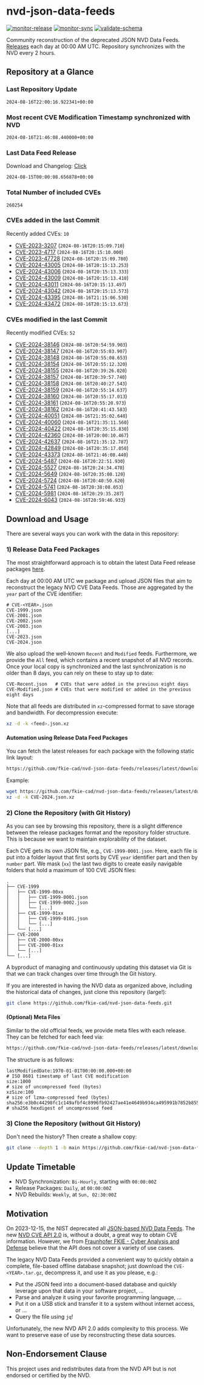 # nvd-json-data-feeds

[![monitor-release](https://github.com/fkie-cad/nvd-json-data-feeds/actions/workflows/monitor_release.yml/badge.svg)](https://github.com/fkie-cad/nvd-json-data-feeds/actions/workflows/monitor_release.yml)
[![monitor-sync](https://github.com/fkie-cad/nvd-json-data-feeds/actions/workflows/monitor_sync.yml/badge.svg)](https://github.com/fkie-cad/nvd-json-data-feeds/actions/workflows/monitor_sync.yml)
[![validate-schema](https://github.com/fkie-cad/nvd-json-data-feeds/actions/workflows/validate_schema.yml/badge.svg)](https://github.com/fkie-cad/nvd-json-data-feeds/actions/workflows/validate_schema.yml)

Community reconstruction of the deprecated JSON NVD Data Feeds.
[Releases](https://github.com/fkie-cad/nvd-json-data-feeds/releases/latest) each day at 00:00 AM UTC.
Repository synchronizes with the NVD every 2 hours.

## Repository at a Glance

### Last Repository Update

```plain
2024-08-16T22:00:16.922341+00:00
```

### Most recent CVE Modification Timestamp synchronized with NVD

```plain
2024-08-16T21:46:08.440000+00:00
```

### Last Data Feed Release

Download and Changelog: [Click](https://github.com/fkie-cad/nvd-json-data-feeds/releases/latest)

```plain
2024-08-15T00:00:08.656878+00:00
```

### Total Number of included CVEs

```plain
260254
```

### CVEs added in the last Commit

Recently added CVEs: `10`

- [CVE-2023-3207](CVE-2023/CVE-2023-32xx/CVE-2023-3207.json) (`2024-08-16T20:15:09.710`)
- [CVE-2023-4717](CVE-2023/CVE-2023-47xx/CVE-2023-4717.json) (`2024-08-16T20:15:10.000`)
- [CVE-2023-47728](CVE-2023/CVE-2023-477xx/CVE-2023-47728.json) (`2024-08-16T20:15:09.780`)
- [CVE-2024-43005](CVE-2024/CVE-2024-430xx/CVE-2024-43005.json) (`2024-08-16T20:15:13.253`)
- [CVE-2024-43006](CVE-2024/CVE-2024-430xx/CVE-2024-43006.json) (`2024-08-16T20:15:13.333`)
- [CVE-2024-43009](CVE-2024/CVE-2024-430xx/CVE-2024-43009.json) (`2024-08-16T20:15:13.410`)
- [CVE-2024-43011](CVE-2024/CVE-2024-430xx/CVE-2024-43011.json) (`2024-08-16T20:15:13.497`)
- [CVE-2024-43042](CVE-2024/CVE-2024-430xx/CVE-2024-43042.json) (`2024-08-16T20:15:13.573`)
- [CVE-2024-43395](CVE-2024/CVE-2024-433xx/CVE-2024-43395.json) (`2024-08-16T21:15:06.530`)
- [CVE-2024-43472](CVE-2024/CVE-2024-434xx/CVE-2024-43472.json) (`2024-08-16T20:15:13.673`)


### CVEs modified in the last Commit

Recently modified CVEs: `52`

- [CVE-2024-38146](CVE-2024/CVE-2024-381xx/CVE-2024-38146.json) (`2024-08-16T20:54:59.903`)
- [CVE-2024-38147](CVE-2024/CVE-2024-381xx/CVE-2024-38147.json) (`2024-08-16T20:55:03.907`)
- [CVE-2024-38148](CVE-2024/CVE-2024-381xx/CVE-2024-38148.json) (`2024-08-16T20:55:08.653`)
- [CVE-2024-38154](CVE-2024/CVE-2024-381xx/CVE-2024-38154.json) (`2024-08-16T20:55:12.320`)
- [CVE-2024-38155](CVE-2024/CVE-2024-381xx/CVE-2024-38155.json) (`2024-08-16T20:39:26.020`)
- [CVE-2024-38157](CVE-2024/CVE-2024-381xx/CVE-2024-38157.json) (`2024-08-16T20:39:57.740`)
- [CVE-2024-38158](CVE-2024/CVE-2024-381xx/CVE-2024-38158.json) (`2024-08-16T20:40:27.543`)
- [CVE-2024-38159](CVE-2024/CVE-2024-381xx/CVE-2024-38159.json) (`2024-08-16T20:55:14.637`)
- [CVE-2024-38160](CVE-2024/CVE-2024-381xx/CVE-2024-38160.json) (`2024-08-16T20:55:17.013`)
- [CVE-2024-38161](CVE-2024/CVE-2024-381xx/CVE-2024-38161.json) (`2024-08-16T20:55:20.973`)
- [CVE-2024-38162](CVE-2024/CVE-2024-381xx/CVE-2024-38162.json) (`2024-08-16T20:41:43.583`)
- [CVE-2024-40051](CVE-2024/CVE-2024-400xx/CVE-2024-40051.json) (`2024-08-16T21:35:02.640`)
- [CVE-2024-40060](CVE-2024/CVE-2024-400xx/CVE-2024-40060.json) (`2024-08-16T21:35:11.560`)
- [CVE-2024-40422](CVE-2024/CVE-2024-404xx/CVE-2024-40422.json) (`2024-08-16T20:35:15.830`)
- [CVE-2024-42360](CVE-2024/CVE-2024-423xx/CVE-2024-42360.json) (`2024-08-16T20:00:10.467`)
- [CVE-2024-42637](CVE-2024/CVE-2024-426xx/CVE-2024-42637.json) (`2024-08-16T21:35:12.787`)
- [CVE-2024-42849](CVE-2024/CVE-2024-428xx/CVE-2024-42849.json) (`2024-08-16T20:35:17.050`)
- [CVE-2024-43373](CVE-2024/CVE-2024-433xx/CVE-2024-43373.json) (`2024-08-16T21:46:08.440`)
- [CVE-2024-5487](CVE-2024/CVE-2024-54xx/CVE-2024-5487.json) (`2024-08-16T20:22:51.930`)
- [CVE-2024-5527](CVE-2024/CVE-2024-55xx/CVE-2024-5527.json) (`2024-08-16T20:24:34.470`)
- [CVE-2024-5649](CVE-2024/CVE-2024-56xx/CVE-2024-5649.json) (`2024-08-16T20:35:08.120`)
- [CVE-2024-5724](CVE-2024/CVE-2024-57xx/CVE-2024-5724.json) (`2024-08-16T20:40:50.620`)
- [CVE-2024-5741](CVE-2024/CVE-2024-57xx/CVE-2024-5741.json) (`2024-08-16T20:38:08.053`)
- [CVE-2024-5981](CVE-2024/CVE-2024-59xx/CVE-2024-5981.json) (`2024-08-16T20:29:35.287`)
- [CVE-2024-6043](CVE-2024/CVE-2024-60xx/CVE-2024-6043.json) (`2024-08-16T20:59:46.933`)


## Download and Usage

There are several ways you can work with the data in this repository:

### 1) Release Data Feed Packages

The most straightforward approach is to obtain the latest Data Feed release packages [here](https://github.com/fkie-cad/nvd-json-data-feeds/releases/latest).

Each day at 00:00 AM UTC we package and upload JSON files that aim to reconstruct the legacy NVD CVE Data Feeds.
Those are aggregated by the `year` part of the CVE identifier:

```
# CVE-<YEAR>.json
CVE-1999.json
CVE-2001.json
CVE-2002.json
CVE-2003.json
[...]
CVE-2023.json
CVE-2024.json
```

We also upload the well-known `Recent` and `Modified` feeds.
Furthermore, we provide the `All` feed, which contains a recent snapshot of all NVD records.
Once your local copy is synchronized and the last synchronization is no older than 8 days, you can rely on these to stay up to date:

```plain
CVE-Recent.json   # CVEs that were added in the previous eight days
CVE-Modified.json # CVEs that were modified or added in the previous eight days
```

Note that all feeds are distributed in `xz`-compressed format to save storage and bandwidth.
For decompression execute:

```sh
xz -d -k <feed>.json.xz
```

#### Automation using Release Data Feed Packages

You can fetch the latest releases for each package with the following static link layout:

```sh
https://github.com/fkie-cad/nvd-json-data-feeds/releases/latest/download/CVE-<YEAR>.json.xz
```

Example:

```sh
wget https://github.com/fkie-cad/nvd-json-data-feeds/releases/latest/download/CVE-2024.json.xz
xz -d -k CVE-2024.json.xz
```

### 2) Clone the Repository (with Git History)

As you can see by browsing this repository, there is a slight difference between the release packages format and the repository folder structure.
This is because we want to maintain explorability of the dataset.

Each CVE gets its own JSON file, e.g., `CVE-1999-0001.json`.
Here, each file is put into a folder layout that first sorts by CVE `year` identifier part and then by `number` part.
We mask (`xx`) the last two digits to create easily navigable folders that hold a maximum of 100 CVE JSON files:

```plain
.
├── CVE-1999
│   ├── CVE-1999-00xx
│   │   ├── CVE-1999-0001.json
│   │   ├── CVE-1999-0002.json
│   │   └── [...]
│   ├── CVE-1999-01xx
│   │   ├── CVE-1999-0101.json
│   │   └── [...]
│   └── [...]
├── CVE-2000
│   ├── CVE-2000-00xx
│   ├── CVE-2000-01xx
│   └── [...]
└── [...]
```

A byproduct of managing and continuously updating this dataset via Git is that we can track changes over time through the Git history.

If you are interested in having the NVD data as organized above, including the historical data of changes, just clone this repository (large!):

```sh
git clone https://github.com/fkie-cad/nvd-json-data-feeds.git
```

#### (Optional) Meta Files

Similar to the old official feeds, we provide meta files with each release. They can be fetched for each feed via:

```sh
https://github.com/fkie-cad/nvd-json-data-feeds/releases/latest/download/CVE-<YEAR>.meta
```

The structure is as follows:

```plain
lastModifiedDate:1970-01-01T00:00:00.000+00:00                          # ISO 8601 timestamp of last CVE modification
size:1000                                                               # size of uncompressed feed (bytes)
xzSize:100                                                              # size of lzma-compressed feed (bytes)
sha256:e3b0c44298fc1c149afbf4c8996fb92427ae41e4649b934ca495991b7852b855 # sha256 hexdigest of uncompressed feed
```

### 3) Clone the Repository (without Git History)

Don't need the history? Then create a shallow copy:

```sh
git clone --depth 1 -b main https://github.com/fkie-cad/nvd-json-data-feeds.git
```


## Update Timetable

* NVD Synchronization: `Bi-Hourly`, starting with `00:00:00Z`
* Release Packages: `Daily`, at `00:00:00Z`
* NVD Rebuilds: `Weekly`, at `Sun, 02:30:00Z`


## Motivation

On 2023-12-15, the NIST deprecated all [JSON-based NVD Data Feeds](https://nvd.nist.gov/vuln/data-feeds#divRetirementBanner-1).
The new [NVD CVE API 2.0](https://nvd.nist.gov/developers/vulnerabilities) is, without a doubt, a great way to obtain CVE information.
However, we from [Fraunhofer FKIE - Cyber Analysis and Defense](https://www.fkie.fraunhofer.de/en/departments/cad.html) believe that the API does not cover a variety of use cases.

The legacy NVD Data Feeds provided a convenient way to quickly obtain a complete, file-based offline database snapshot; just download the `CVE-<YEAR>.tar.gz`, decompress it, and use it as you please, e.g.:

- Put the JSON feed into a document-based database and quickly leverage upon that data in your software project, ...
- Parse and analyze it using your favorite programming language, ...
- Put it on a USB stick and transfer it to a system without internet access, or ...
- Query the file using `jq`!

Unfortunately, the new NVD API 2.0 adds complexity to this process.
We want to preserve ease of use by reconstructing these data sources.

## Non-Endorsement Clause

This project uses and redistributes data from the NVD API but is not endorsed or certified by the NVD.